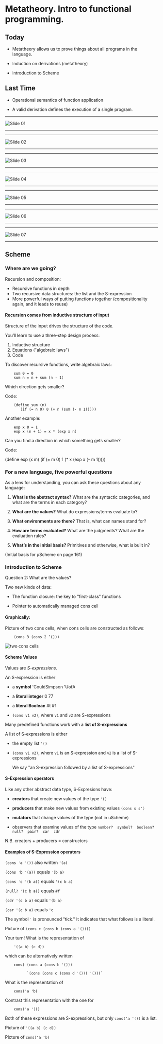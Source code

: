 # Metatheory. Intro to functional programming.

## Today
 * Metatheory allows us to prove things about all programs in the language.

 * Induction on derivations (metatheory)
 
 * Introduction to Scheme

## Last Time

 * Operational semantics of function application

 * A valid derivation defines the execution of a single program.


<hr>
<p><img src="04-metatheory-scheme-intro/slide01.png" alt="Slide 01" /> </p>
<hr>
<hr>
<p><img src="04-metatheory-scheme-intro/slide02.png" alt="Slide 02" /> </p>
<hr>
<hr>
<p><img src="04-metatheory-scheme-intro/slide03.png" alt="Slide 03" /> </p>
<hr>
<hr>
<p><img src="04-metatheory-scheme-intro/slide04.png" alt="Slide 04" /> </p>
<hr>
<hr>
<p><img src="04-metatheory-scheme-intro/slide05.png" alt="Slide 05" /> </p>
<hr>
<hr>
<p><img src="04-metatheory-scheme-intro/slide06.png" alt="Slide 06" /> </p>
<hr>
<hr>
<p><img src="04-metatheory-scheme-intro/slide07.png" alt="Slide 07" /> </p>
<hr>

## Scheme

### Where are we going?

Recursion and composition:
 * Recursive functions in depth
 * Two recursive data structures: the list and the S-expression
  * More powerful ways of putting functions together (compositionality 
    again, and it leads to reuse)

#### Recursion comes from inductive structure of input

Structure of the input drives the structure of the code.

You’ll learn to use a three-step design process:

 1. Inductive structure
 2. Equations ("algebraic laws")
 3. Code

To discover recursive functions, write algebraic laws:
```
    sum 0 = 0
    sum n = n + sum (n - 1)
```
Which direction gets smaller?

Code:
```
    (define sum (n)
       (if (= n 0) 0 (+ n (sum (- n 1)))))
```
Another example:
```
    exp x 0 = 1
    exp x (n + 1) = x * (exp x n)
```
Can you find a direction in which something gets smaller?

Code:

(define exp (x m) 
  (if (= m 0) 
      1
      (* x (exp x (- m 1)))))

### For a new language, five powerful questions

As a lens for understanding, you can ask these questions about any language:

 1. **What is the abstract syntax?** What are the syntactic categories, 
    and what are the terms in each category?

 2. **What are the values?** What do expressions/terms evaluate to?

 3. **What environments are there?** That is, what can names stand for?

 4. **How are terms evaluated?** What are the judgments? What are the 
    evaluation rules?

 5. **What’s in the initial basis?** Primitives and otherwise, what is built in?

(Initial basis for μScheme on page 161)

### Introduction to Scheme

Question 2: What are the values?

Two new kinds of data:

 * The function closure: the key to "first-class" functions

 * Pointer to automatically managed cons cell

#### Graphically:

Picture of two cons cells, when cons cells are constructed as follows:
```
    (cons 3 (cons 2 ’()))
````
<img src="04-metatheory-scheme-intro/two-cons-cells.png" alt="two cons cells" />
</p>

#### Scheme Values

Values are *S-expressions*.

An S-expression is either

 * a **symbol** 'GouldSimpson 'UofA

 * a **literal integer** 0 77

 * a **literal Boolean** #t #f

 * `(cons v1 v2)`, where `v1` and `v2` are S-expressions

Many predefined functions work with a **list of S-expressions**

A list of S-expressions is either

 * the empty list `'()`

 * `(cons v1 v2)`, where `v1` is an S-expression and `v2` is a list 
   of S-expressions

   We say "an S-expression followed by a list of S-expressions"

#### S-Expression operators

Like any other abstract data type, S-Expresions have:

 * **creators** that create new values of the type `'()`

 * **producers** that make new values from existing values `(cons s s')`

 * **mutators** that change values of the type (not in uScheme)

 * observers that examine values of the type
   `number?  symbol?  boolean?  null?  pair?  car  cdr`

N.B. creators + producers = constructors

#### Examples of S-Expression operators


 `(cons 'a '())`         also written `'(a)`

 `(cons 'b '(a))`        equals `'(b a)`

 `(cons 'c '(b a))`      equals `'(c b a)`

 `(null? '(c b a))`      equals `#f`

 `(cdr '(c b a)`         equals `'(b a)`

 `(car '(c b a)`         equals `'c`


The symbol `'` is pronounced "tick."
It indicates that what follows is a literal.

Picture of `(cons c (cons b (cons a '())))`

Your turn!
What is the representation of
```
    '((a b) (c d))
```
which can be alternatively written
```
    cons( (cons a (cons b '()))

          `(cons (cons c (cons d '())) '()))`
```
What is the representation of
```
    cons('a 'b)
```
Contrast this representation with the one for
```
    cons('a '())
```
Both of these expressions are S-expressions, but only `cons('a '())` is a list.

Picture of `'((a b) (c d))`


Picture of `cons('a 'b)`


